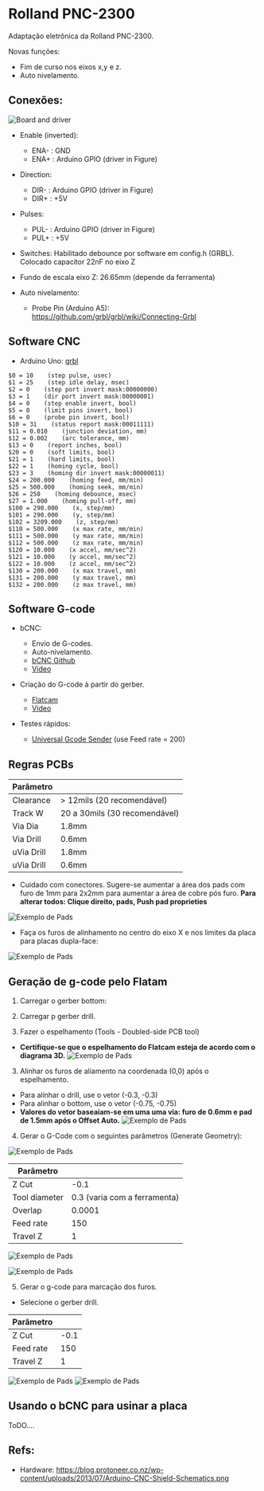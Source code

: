 # Rolland PNC-2300

Adaptação eletrônica da Rolland PNC-2300.

Novas funções:
  - Fim de curso nos eixos x,y e z.
  - Auto nivelamento.

## Conexões:

![Board and driver](./figures/connections.svg)

- Enable (inverted):

    - ENA- : GND
    - ENA+ : Arduino GPIO  (driver in Figure)

- Direction:

    - DIR- : Arduino GPIO (driver in Figure)
    - DIR+ : +5V

- Pulses:

    - PUL- : Arduino GPIO (driver in Figure)
    - PUL+ : +5V

 - Switches: Habilitado debounce por software em config.h (GRBL).
             Colocado capacitor 22nF no eixo Z

 - Fundo de escala eixo Z: 26.65mm (depende da ferramenta)

 - Auto nivelamento:
    - Probe Pin (Arduino A5): https://github.com/grbl/grbl/wiki/Connecting-Grbl

## Software CNC

- Arduino Uno: [grbl](https://github.com/grbl/grbl)

```
$0 = 10    (step pulse, usec)
$1 = 25    (step idle delay, msec)
$2 = 0    (step port invert mask:00000000)
$3 = 1    (dir port invert mask:00000001)
$4 = 0    (step enable invert, bool)
$5 = 0    (limit pins invert, bool)
$6 = 0    (probe pin invert, bool)
$10 = 31    (status report mask:00011111)
$11 = 0.010    (junction deviation, mm)
$12 = 0.002    (arc tolerance, mm)
$13 = 0    (report inches, bool)
$20 = 0    (soft limits, bool)
$21 = 1    (hard limits, bool)
$22 = 1    (homing cycle, bool)
$23 = 3    (homing dir invert mask:00000011)
$24 = 200.000    (homing feed, mm/min)
$25 = 500.000    (homing seek, mm/min)
$26 = 250    (homing debounce, msec)
$27 = 1.000    (homing pull-off, mm)
$100 = 290.000    (x, step/mm)
$101 = 290.000    (y, step/mm)
$102 = 3209.000    (z, step/mm)
$110 = 500.000    (x max rate, mm/min)
$111 = 500.000    (y max rate, mm/min)
$112 = 500.000    (z max rate, mm/min)
$120 = 10.000    (x accel, mm/sec^2)
$121 = 10.000    (y accel, mm/sec^2)
$122 = 10.000    (z accel, mm/sec^2)
$130 = 200.000    (x max travel, mm)
$131 = 200.000    (y max travel, mm)
$132 = 200.000    (z max travel, mm)
```

## Software G-code

- bCNC:
  - Envio de G-codes.
  - Auto-nivelamento.
  - [bCNC Github](https://github.com/vlachoudis/bCNC)
  - [Vídeo](https://www.youtube.com/watch?v=icJ4m5zBqoA)

- Criação do G-code à partir do gerber.
  - [Flatcam](http://flatcam.org/)
  - [Vídeo](https://www.youtube.com/watch?v=O3GZsEHeH8w)

- Testes rápidos:
  - [Universal Gcode Sender](http://winder.github.io/ugs_website/download/) (use Feed rate = 200)

## Regras PCBs

| Parâmetro  |             |
|------------|-------------|
| Clearance  | > 12mils (20 recomendável)     |
| Track W    | 20 a 30mils (30 recomendável) |
| Via Dia    | 1.8mm       |
| Via Drill  | 0.6mm       |
| uVia Drill | 1.8mm       |
| uVia Drill | 0.6mm       |

- Cuidado com conectores. Sugere-se aumentar a área dos pads com furo de 1mm para 2x2mm para aumentar a área de cobre pós furo. __Para alterar todos: Clique direito, pads, Push pad proprieties__

![Exemplo de Pads](./figures/pads.png)

- Faça os furos de alinhamento no centro do eixo X e nos limites da placa para placas dupla-face:

![Exemplo de Pads](./figures/aligment_01.svg)


## Geração de g-code pelo Flatam

1. Carregar o gerber bottom:

2. Carregar p gerber drill.

3. Fazer o espelhamento (Tools - Doubled-side PCB tool)
  - __Certifique-se que o espelhamento do Flatcam esteja de acordo com o diagrama 3D.__
![Exemplo de Pads](./figures/aligment_02.png)

3. Alinhar os furos de aliamento na coordenada (0,0) após o espelhamento.
  - Para alinhar o drill, use o vetor (-0.3, -0.3)
  - Para alinhar o bottom, use o vetor (-0.75, -0.75)
  - __Valores do vetor baseaiam-se em uma uma via: furo de 0.6mm e pad de 1.5mm após o Offset Auto.__
![Exemplo de Pads](./figures/aligment_03.png)

4. Gerar o G-Code com o seguintes parâmetros (Generate Geometry):

![Exemplo de Pads](./figures/g_code_01.png)

| Parâmetro     |       |
|---------------|-------------|
| Z Cut         | -0.1        |
| Tool diameter | 0.3 (varia com a ferramenta)       |
| Overlap       | 0.0001      |
| Feed rate     | 150         |
| Travel Z      | 1           |

![Exemplo de Pads](./figures/g_code_02.png)

![Exemplo de Pads](./figures/g_code_03.png)

5. Gerar o g-code para marcação dos furos.
  - Selecione o gerber drill.

  | Parâmetro     |       |
  |---------------|-------------|
  | Z Cut         | -0.1        |
  | Feed rate     | 150         |
  | Travel Z      | 1           |

![Exemplo de Pads](./figures/g_code_04.png)
![Exemplo de Pads](./figures/g_code_05.png)


## Usando o bCNC para usinar a placa

ToDO....

## Refs:

- Hardware: https://blog.protoneer.co.nz/wp-content/uploads/2013/07/Arduino-CNC-Shield-Schematics.png
